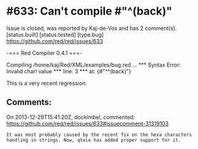 
#633: Can't compile #"^(back)"
================================================================================
Issue is closed, was reported by Kaj-de-Vos and has 2 comment(s).
[status.built] [status.tested] [type.bug]
<https://github.com/red/red/issues/633>

-=== Red Compiler 0.4.1 ===- 

Compiling /home/kaj/Red/XML/examples/bug.red ...
**\* Syntax Error: Invalid char! value
**\* line: 3
**\* at: {#"^^(back)"}

This is a very recent regression.



Comments:
--------------------------------------------------------------------------------

On 2013-12-29T15:41:20Z, dockimbel, commented:
<https://github.com/red/red/issues/633#issuecomment-31319103>

    It was most probably caused by the recent fix on the hexa characters handling in strings. Now, qtxie has added proper support for it.

